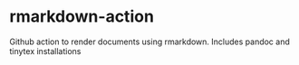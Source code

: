 # rmarkdown-action
Github action to render documents using rmarkdown. Includes pandoc and tinytex installations
